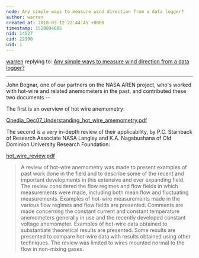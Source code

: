 ```yaml
---
node: Any simple ways to measure wind direction from a data logger?
author: warren
created_at: 2018-03-12 22:44:45 +0000
timestamp: 1520894685
nid: 14527
cid: 22990
uid: 1
---
```




[warren](../profile/warren) replying to: [Any simple ways to measure wind direction from a data logger?](../notes/warren/06-12-2017/any-simple-ways-to-measure-wind-direction-from-a-data-logger)

----
John Bognar, one of our partners on the NASA AREN project, who's worked with hot-wire and related anemometers in the past, and contributed these two documents --

The first is an overview of hot wire anemometry: 


<a href="https://publiclab.org/system/images/photos/000/024/031/original/Qpedia_Dec07_Understanding_hot_wire_amemometry.pdf"><i class="fa fa-file"></i> Qpedia_Dec07_Understanding_hot_wire_amemometry.pdf</a>



The second is a very in-depth review of their applicability, by P.C. Stainback of Research Associate NASA Langley and K.A. Nagabushana of Old Dominion University Research Foundation: 

<a href="https://publiclab.org/system/images/photos/000/024/030/original/hot_wire_review.pdf"><i class="fa fa-file"></i> hot_wire_review.pdf</a>


> A review of hot-wire anemometry was made to present examples of past work done in the field and to describe some of the recent and important developments in this extensive and ever expanding field. The review considered the flow regimes and flow fields in which measurements were made, including both mean flow and fluctuating measurements. Examples of hot-wire measurements made in the various flow regimes and flow fields are presented. Comments are made concerning the constant current and constant temperature anemometers generally in use and the recently developed constant voltage anemometer. Examples of hot-wire data obtained to substantiate theoretical results are presented. Some results are presented to compare hot-wire data with results obtained using other techniques. The review was limited to wires mounted normal to the flow in non-mixing gases.



